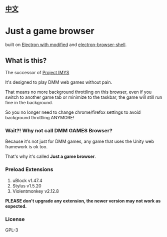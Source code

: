 ## [中文](./README_TC.md)

# Just a game browser

built on [Electron with modified](https://github.com/c0re100/electron) and [electron-browser-shell](https://github.com/samuelmaddock/electron-browser-shell).

## What is this?

The successor of [Project IMYS](https://github.com/c0re100/imys)

It's designed to play DMM web games without pain.

That means no more background throttling on this browser, even if you switch to another game tab or minimize to the taskbar, the game will still run fine in the background.

So you no longer need to change chrome/firefox settings to avoid background throttling ANYMORE!

### Wait?! Why not call __DMM GAMES Browser__?

Because it's not just for DMM games, any game that uses the Unity web framework is ok too.

That's why it's called __Just a game browser__.

### Preload Extensions
   1. uBlock v1.47.4
   2. Stylus v1.5.20
   3. Violentmonkey v2.12.8

**PLEASE don't upgrade any extension, the newer version may not work as expected.**

### License

GPL-3
